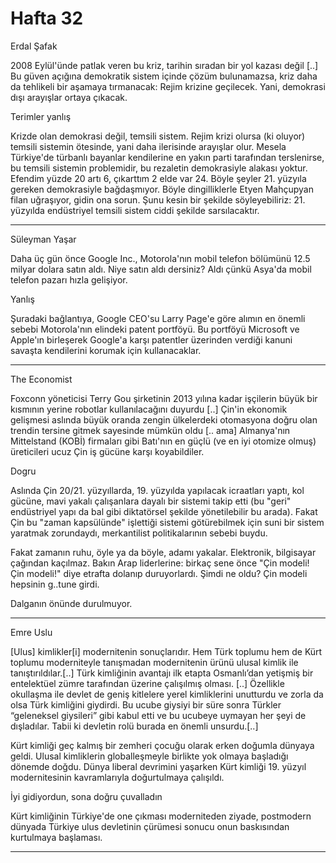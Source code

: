 # Hafta 32

Erdal Şafak

2008 Eylül'ünde patlak veren bu kriz, tarihin sıradan bir yol kazası
değil [..] Bu güven açığına demokratik sistem içinde çözüm
bulunamazsa, kriz daha da tehlikeli bir aşamaya tırmanacak: Rejim
krizine geçilecek. Yani, demokrasi dışı arayışlar ortaya çıkacak.

Terimler yanlış

Krizde olan demokrasi değil, temsili sistem. Rejim krizi olursa (ki
oluyor) temsili sistemin ötesinde, yani daha ilerisinde arayışlar
olur. Mesela Türkiye'de türbanlı bayanlar kendilerine en yakın parti
tarafından terslenirse, bu temsili sistemin problemidir, bu rezaletin
demokrasiyle alakası yoktur. Efendim yüzde 20 artı 6, çıkarttım 2 elde
var 24. Böyle şeyler 21. yüzyıla gereken demokrasiyle
bağdaşmıyor. Böyle dingilliklerle Etyen Mahçupyan filan uğraşıyor,
gidin ona sorun. Şunu kesin bir şekilde söyleyebiliriz: 21. yüzyılda
endüstriyel temsili sistem ciddi şekilde sarsılacaktır.

---

Süleyman Yaşar

Daha üç gün önce Google Inc., Motorola'nın mobil telefon bölümünü 12.5
milyar dolara satın aldı. Niye satın aldı dersiniz? Aldı çünkü Asya'da
mobil telefon pazarı hızla gelişiyor.

Yanlış

Şuradaki bağlantıya, Google CEO'su Larry Page'e göre alımın en önemli
sebebi Motorola'nın elindeki patent portföyü. Bu portföyü Microsoft ve
Apple'ın birleşerek Google'a karşı patentler üzerinden verdiği kanuni
savaşta kendilerini korumak için kullanacaklar.

---

The Economist

Foxconn yöneticisi Terry Gou şirketinin 2013 yılına kadar işçilerin
büyük bir kısmının yerine robotlar kullanılacağını duyurdu [..] Çin'in
ekonomik gelişmesi aslında büyük oranda zengin ülkelerdeki otomasyona
doğru olan trendin tersine gitmek sayesinde mümkün oldu [.. ama]
Almanya'nın Mittelstand (KOBİ) firmaları gibi Batı'nın en güçlü (ve en
iyi otomize olmuş) üreticileri ucuz Çin iş gücüne karşı koyabildiler.

Dogru

Aslında Çin 20/21. yüzyıllarda, 19. yüzyılda yapılacak icraatları
yaptı, kol gücüne, mavi yakalı çalışanlara dayalı bir sistemi takip
etti (bu "geri" endüstriyel yapı da bal gibi diktatörsel şekilde
yönetilebilir bu arada). Fakat Çin bu "zaman kapsülünde" işlettiği
sistemi götürebilmek için suni bir sistem yaratmak zorundaydı,
merkantilist politikalarının sebebi buydu.

Fakat zamanın ruhu, öyle ya da böyle, adamı yakalar. Elektronik,
bilgisayar çağından kaçılmaz. Bakın Arap liderlerine: birkaç sene önce
"Çin modeli! Çin modeli!" diye etrafta dolanıp duruyorlardı. Şimdi ne
oldu? Çin modeli hepsinin g..tune girdi.

Dalganın önünde durulmuyor.

---

Emre Uslu

[Ulus] kimlikler[i] modernitenin sonuçlarıdır. Hem Türk toplumu hem de
Kürt toplumu moderniteyle tanışmadan modernitenin ürünü ulusal kimlik
ile tanıştırıldılar.[..] Türk kimliğinin avantajı ilk etapta
Osmanlı’dan yetişmiş bir entelektüel zümre tarafından üzerine
çalışılmış olması. [..] Özellikle okullaşma ile devlet de geniş
kitlelere yerel kimliklerini unutturdu ve zorla da olsa Türk kimliğini
giydirdi. Bu ucube giysiyi bir süre sonra Türkler “geleneksel
giysileri” gibi kabul etti ve bu ucubeye uymayan her şeyi de
dışladılar. Tabii ki devletin rolü burada en önemli unsurdu.[..]

Kürt kimliği geç kalmış bir zemheri çocuğu olarak erken doğumla
dünyaya geldi. Ulusal kimliklerin globalleşmeyle birlikte yok olmaya
başladığı dönemde doğdu. Dünya liberal devrimini yaşarken Kürt kimliği
19. yüzyıl modernitesinin kavramlarıyla doğurtulmaya çalışıldı.

İyi gidiyordun, sona doğru çuvalladın

Kürt kimliğinin Türkiye'de one çıkması moderniteden ziyade, postmodern
dünyada Türkiye ulus devletinin çürümesi sonucu onun baskısından
kurtulmaya başlaması.

---
